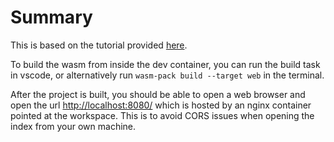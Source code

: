 # Summary

This is based on the tutorial provided [here](https://wasmbyexample.dev/examples/hello-world/hello-world.rust.en-us.html).

To build the wasm from inside the dev container, you can run the build task in vscode, or alternatively run `wasm-pack build --target web` in the terminal.

After the project is built, you should be able to open a web browser and open the url <http://localhost:8080/> which is hosted by an nginx container pointed at the workspace. This is to avoid CORS issues when opening the index from your own machine.
